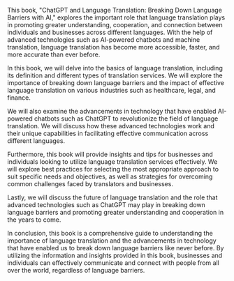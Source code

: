 
This book, "ChatGPT and Language Translation: Breaking Down Language Barriers with AI," explores the important role that language translation plays in promoting greater understanding, cooperation, and connection between individuals and businesses across different languages. With the help of advanced technologies such as AI-powered chatbots and machine translation, language translation has become more accessible, faster, and more accurate than ever before.

In this book, we will delve into the basics of language translation, including its definition and different types of translation services. We will explore the importance of breaking down language barriers and the impact of effective language translation on various industries such as healthcare, legal, and finance.

We will also examine the advancements in technology that have enabled AI-powered chatbots such as ChatGPT to revolutionize the field of language translation. We will discuss how these advanced technologies work and their unique capabilities in facilitating effective communication across different languages.

Furthermore, this book will provide insights and tips for businesses and individuals looking to utilize language translation services effectively. We will explore best practices for selecting the most appropriate approach to suit specific needs and objectives, as well as strategies for overcoming common challenges faced by translators and businesses.

Lastly, we will discuss the future of language translation and the role that advanced technologies such as ChatGPT may play in breaking down language barriers and promoting greater understanding and cooperation in the years to come.

In conclusion, this book is a comprehensive guide to understanding the importance of language translation and the advancements in technology that have enabled us to break down language barriers like never before. By utilizing the information and insights provided in this book, businesses and individuals can effectively communicate and connect with people from all over the world, regardless of language barriers.
